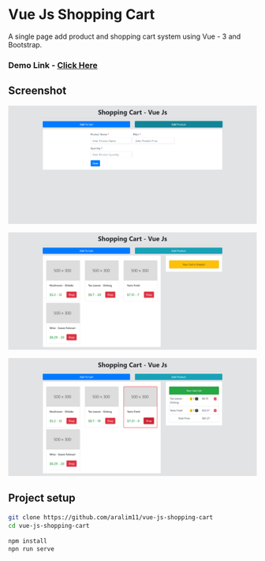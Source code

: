 # Vue Js Shopping Cart

A single page add product and shopping cart system using Vue - 3 and Bootstrap.

### Demo Link - <a href="https://unruffled-jennings-eeb573.netlify.app/" target="_blank">Click Here</a>

## Screenshot
![Add Product](https://github.com/aralim11/vue-js-shopping-cart/blob/main/screenshot/addproduct.PNG)

![Product List](https://github.com/aralim11/vue-js-shopping-cart/blob/main/screenshot/productlist.PNG)

![Product Cart](https://github.com/aralim11/vue-js-shopping-cart/blob/main/screenshot/cart.PNG)

## Project setup
```sh
git clone https://github.com/aralim11/vue-js-shopping-cart
cd vue-js-shopping-cart
```

```sh
npm install
npn run serve
```
